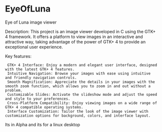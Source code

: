 # EyeOfLuna
Eye of Luna image viewer


Description:
This project is an image viewer developed in C using the GTK+ 4 framework. It offers a platform to view images in an interactive and attractive way, taking advantage of the power of GTK+ 4 to provide an exceptional user experience.

Key features:

     GTK+ 4 Interface: Enjoy a modern and elegant user interface, designed with the latest GTK+ 4 features.
     Intuitive Navigation: Browse your images with ease using intuitive and friendly navigation controls.
     Smooth Magnification: Appreciate the details in your images with the smooth zoom function, which allows you to zoom in and out without a problem.
     Customizable Slides: Activate the slideshow mode and adjust the speed and style to your preferences.
     Cross-Platform Compatibility: Enjoy viewing images on a wide range of GTK+ 4 compatible operating systems.
     Interface Customization: Tailor the look of the image viewer with customization options for background, colors, and interface layout.

Its in Alpha and its for a linux desktop

